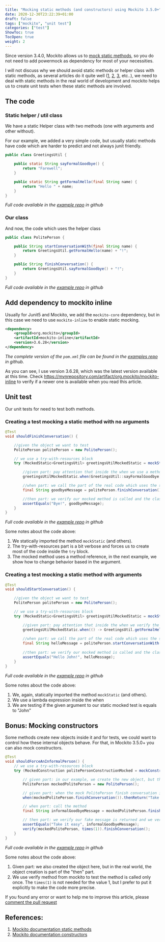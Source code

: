```yaml
---
title: "Mocking static methods (and constructors) using Mockito 3.5.0+"
date: 2020-12-30T23:22:39+01:00
draft: false
tags: ["mockito", "unit test"]
categories: ["test"]
ShowToc: true
TocOpen: true
weight: 2
---
```


Since version 3.4.0, Mockito allows us to [mock static methods](https://javadoc.io/doc/org.mockito/mockito-core/latest/org/mockito/Mockito.html#48), so you do not need to add powermock as dependency for most of your necessities.

I will not discuss why we should avoid static methods or helper class with static methods, as several articles do it quite well ([1](https://dzone.com/articles/why-static-bad-and-how-avoid), [2](https://blog.christianposta.com/testing/java-static-methods-can-be-a-code-smell/), [3](https://www.vojtechruzicka.com/avoid-utility-classes/), etc..), we need to deal with static methods in the real world of development and mockito helps us to create unit tests when these static methods are involved.

## The code

### Static helper / util class

We have a static Helper class with two methods (one with arguments and other without). 

For our example, we added a very simple code, but usually static methods have code which are harder to predict and not always junit friendly.

```java
public class GreetingsUtil {

    public static String sayFormalGoodbye() {
        return "Farewell";
    }

    public static String getFormalHello(final String name) {
        return "Hello " + name;
    }
}
```
_Full code available in the [example repo](https://github.com/tomasalmeida/articles-examples/blob/main/mockito/static/src/main/java/pro/tomasalmeida/examples/statics/util/GreetingsUtil.java) in github_


### Our class

And now, the code which uses the helper class

```java
public class PolitePerson {

    public String startConversationWith(final String name) {
        return GreetingsUtil.getFormalHello(name) + "!";
    }

    public String finishConversation() {
        return GreetingsUtil.sayFormalGoodbye() + "!";
    }
}
```
_Full code available in the [example repo](https://github.com/tomasalmeida/articles-examples/blob/main/mockito/static/src/main/java/pro/tomasalmeida/examples/statics/greetings/PolitePerson.java) in github_

## Add dependency to mockito inline

Usually for Junit5 and Mockito, we add the `mockito-core` dependency, but in this case we need to use `mockito-inline` to enable static mocking.

```xml
<dependency>
    <groupId>org.mockito</groupId>
    <artifactId>mockito-inline</artifactId>
    <version>3.6.28</version> 
</dependency>
```
_The complete version of the `pom.xml` file can be found in the [examples repo](https://github.com/tomasalmeida/articles-examples/blob/main/mockito/static/pom.xml) in github._

As you can see, I use version 3.6.28, which was the latest version available at this time. Check https://mvnrepository.com/artifact/org.mockito/mockito-inline to verify if a newer one is available when you read this article.

## Unit test

Our unit tests for need to test both methods.

### Creating a test mocking a static method with no arguments

```java
@Test
void shouldFinishConversation() {

    //given the object we want to test
    PolitePerson politePerson = new PolitePerson();

    // we use a try-with-resources block
    try (MockedStatic<GreetingsUtil> greetingsUtilMockedStatic = mockStatic(GreetingsUtil.class)) {

        //given part: pay attention that inside the when we use a method reference
        greetingsUtilMockedStatic.when(GreetingsUtil::sayFormalGoodbye).thenReturn("Bye");

        //when part: we call the part of the real code which uses the static method
        final String goodbyeMessage = politePerson.finishConversation();

        //then part: we verify our mocked method is called and the class does its part (in this case, adding the "!")
        assertEquals("Bye!", goodbyeMessage);
    }
}
```
_Full code available in the [example repo](https://github.com/tomasalmeida/articles-examples/blob/main/mockito/static/src/test/java/pro/tomasalmeida/examples/statics/greetings/PolitePersonTest.java) in github_

Some notes about the code above:
1. We statically imported the method `mockStatic` (and others).
2. The try-with-resources part is a bit verbose and forces us to create most of the code inside the `try` block.
3. The mocked method uses a method reference, in the next example, we show how to change behavior based in the argument.

### Creating a test mocking a static method with arguments

```java
@Test
void shouldStartConversation() {

    //given the object we want to test
    PolitePerson politePerson = new PolitePerson();

    // we use a try-with-resources block
    try (MockedStatic<GreetingsUtil> greetingsUtilMockedStatic = mockStatic(GreetingsUtil.class)) {

        //given part: pay attention that inside the when we verify the given argument is equals to "John"
        greetingsUtilMockedStatic.when(() -> GreetingsUtil.getFormalHello(eq("John"))).thenReturn("Hello John");
    
        //when part: we call the part of the real code which uses the static method
        final String helloMessage = politePerson.startConversationWith("John");
    
        //then part: we verify our mocked method is called and the class does its part (in this case, adding the "!")
        assertEquals("Hello John!", helloMessage);
    }
}
```
_Full code available in the [example repo](https://github.com/tomasalmeida/articles-examples/blob/main/mockito/static/src/test/java/pro/tomasalmeida/examples/statics/greetings/PolitePersonTest.java) in github_

Some notes about the code above:
1. We, again, statically imported the method `mockStatic` (and others).
2. We use a lambda expression inside the when
3. We are testing if the given argument to our static mocked test is equals to "John"

## Bonus: Mocking constructors

Some methods create new objects inside it and for tests, we could want to control how these internal objects behave. For that, in Mockito 3.5.0+ you can also mock constructors.

```java
@Test
void shouldForceAnInformalPerson() {
    // we use a try-with-resources block
    try (MockedConstruction politePersonConstructionMocked = mockConstruction(PolitePerson.class)) {

        // given part: in our example, we create the new object, but this part could be inside a method call
        PolitePerson mockedPolitePerson = new PolitePerson();

        // given part: when the mock PolitePerson finish conversation is called, an informal goodbye is sent
        when(mockedPolitePerson.finishConversation()).thenReturn("Take it easy");

        // when part: call the method
        final String informalGoodbyeMessage = mockedPolitePerson.finishConversation();

        // then part: we verify our fake message is returned and we verify the mock is called only once
        assertEquals("Take it easy", informalGoodbyeMessage);
        verify(mockedPolitePerson, times(1)).finishConversation();
    }
}
```
_Full code available in the [example repo](https://github.com/tomasalmeida/articles-examples/blob/main/mockito/static/src/test/java/pro/tomasalmeida/examples/statics/greetings/PolitePersonTest.java) in github_

Some notes about the code above:
1. Given part: we also created the object here, but in the real world, the object creation is part of the "then" part.
2. We use verify method from mockito to test the method is called only once. The `times(1)` is not needed for the value 1, but I prefer to put it explicitly to make the code more precise.

If you found any error or want to help me to improve this article, please [comment the pull request](https://github.com/tomasalmeida/tomasalmeida.github.io/pull/1)

## References:
1. [Mockito documentation static methods](https://javadoc.io/doc/org.mockito/mockito-core/latest/org/mockito/Mockito.html#48)
2. [Mockito documentation constructors](https://javadoc.io/doc/org.mockito/mockito-core/latest/org/mockito/Mockito.html#49)